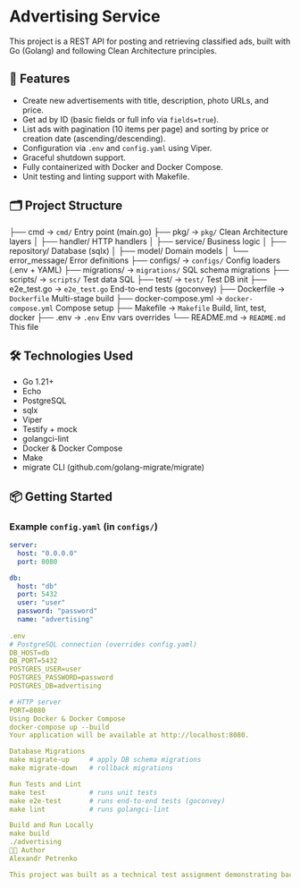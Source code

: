 # Advertising Service

This project is a REST API for posting and retrieving classified ads, built with Go (Golang) and following Clean Architecture principles.

## 🚀 Features

- Create new advertisements with title, description, photo URLs, and price.
- Get ad by ID (basic fields or full info via `fields=true`).
- List ads with pagination (10 items per page) and sorting by price or creation date (ascending/descending).
- Configuration via `.env` and `config.yaml` using Viper.
- Graceful shutdown support.
- Fully containerized with Docker and Docker Compose.
- Unit testing and linting support with Makefile.

## 🗂 Project Structure

├── cmd             →  `cmd/`             Entry point (main.go)
├── pkg/            →  `pkg/`             Clean Architecture layers
│   ├── handler/                      HTTP handlers
│   ├── service/                      Business logic
│   ├── repository/                   Database (sqlx)
│   ├── model/                        Domain models
│   └── error_message/                Error definitions
├── configs/        →  `configs/`        Config loaders (.env + YAML)
├── migrations/     →  `migrations/`     SQL schema migrations
├── scripts/        →  `scripts/`        Test data SQL
├── test/           →  `test/`           Test DB init
├── e2e_test.go     →  `e2e_test.go`     End-to-end tests (goconvey)
├── Dockerfile      →  `Dockerfile`      Multi-stage build
├── docker-compose.yml →  `docker-compose.yml`  Compose setup
├── Makefile        →  `Makefile`        Build, lint, test, docker
├── .env            →  `.env`            Env vars overrides
└── README.md       →  `README.md`       This file


## 🛠 Technologies Used

- Go 1.21+
- Echo
- PostgreSQL
- sqlx
- Viper
- Testify + mock
- golangci-lint
- Docker & Docker Compose
- Make
- migrate CLI (github.com/golang-migrate/migrate)

## 📦 Getting Started

### Example `config.yaml` (in `configs/`)

```yaml
server:
  host: "0.0.0.0"
  port: 8080

db:
  host: "db"
  port: 5432
  user: "user"
  password: "password"
  name: "advertising"
  
.env
# PostgreSQL connection (overrides config.yaml)
DB_HOST=db
DB_PORT=5432
POSTGRES_USER=user
POSTGRES_PASSWORD=password
POSTGRES_DB=advertising

# HTTP server
PORT=8080
Using Docker & Docker Compose
docker-compose up --build
Your application will be available at http://localhost:8080.

Database Migrations
make migrate-up     # apply DB schema migrations
make migrate-down   # rollback migrations

Run Tests and Lint
make test           # runs unit tests
make e2e-test       # runs end-to-end tests (goconvey)
make lint           # runs golangci-lint

Build and Run Locally
make build
./advertising
🧑‍💻 Author
Alexandr Petrenko

This project was built as a technical test assignment demonstrating backend development skills, clean code, testing, and containerization.